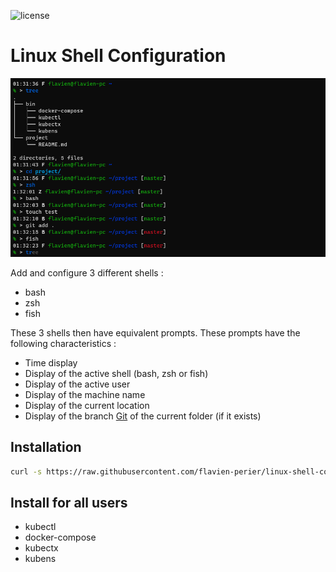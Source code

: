 ![license](https://badgen.net/github/license/flavien-perier/linux-shell-configuration)

# Linux Shell Configuration

![Screenshot](./doc/screenshot.png)

Add and configure 3 different shells :

- bash
- zsh
- fish

These 3 shells then have equivalent prompts. These prompts have the following characteristics :

- Time display
- Display of the active shell (bash, zsh or fish)
- Display of the active user
- Display of the machine name
- Display of the current location
- Display of the branch [Git](https://git-scm.com/) of the current folder (if it exists)

## Installation

```sh
curl -s https://raw.githubusercontent.com/flavien-perier/linux-shell-configuration/master/linux-shell-configuration.sh | sudo bash -
```

## Install for all users

- kubectl
- docker-compose
- kubectx
- kubens
